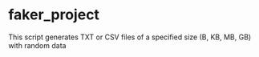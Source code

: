 # faker_project
This script generates TXT or CSV files of a specified size (B, KB, MB, GB) with random data
